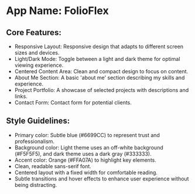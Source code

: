 # **App Name**: FolioFlex

## Core Features:

- Responsive Layout: Responsive design that adapts to different screen sizes and devices.
- Light/Dark Mode: Toggle between a light and dark theme for optimal viewing experience.
- Centered Content Area: Clean and compact design to focus on content.
- About Me Section: A basic 'about me' section describing my skills and experience.
- Project Portfolio: A showcase of selected projects with descriptions and links.
- Contact Form: Contact form for potential clients.

## Style Guidelines:

- Primary color: Subtle blue (#6699CC) to represent trust and professionalism.
- Background color: Light theme uses an off-white background (#F5F5F5), and dark theme uses a dark gray (#333333).
- Accent color: Orange (#FFA07A) to highlight key elements.
- Clean, readable sans-serif font.
- Centered layout with a fixed width for comfortable reading.
- Subtle transitions and hover effects to enhance user experience without being distracting.